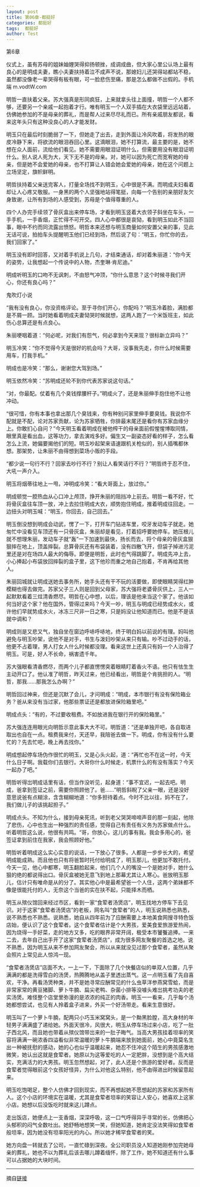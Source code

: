 ```yaml
---
layout: post
title: 第06章-都挺好
categories: 都挺好
tags:  都挺好
author: Test
---
```


第6章

仪式上，虽有苏母的姐妹妯娌哭得抑扬顿挫，成调成曲，但大家心里公认场上最有良心的是明成夫妻，瞧小夫妻扶持着泣不成声不说，那媳妇儿还哭得站都站不稳，虽然都没像老一辈哭得有板有眼，可一脸悲伤至痛，那是怎么都做不出假的。手机端 m.vodtW.com



明哲一直扶着父亲。苏大强真是形同疯狂，上来就拿头往上面撞，明哲一个人都不够，还要另一个亲戚一起抱着才行。唯有明玉一个人双手插在大衣袋里远远站着，仿佛她参加的不是母亲的葬礼，而是帮人过来尽尽礼而已。所有亲戚朋友都说，看来这年头只有这种没良心的人才能发财。



明玉只在最后时刻脆弱了一下，但她走了出去，走到外面让冷风吹着，将发热的眼皮冷静下来，将欲流的眼泪吞回心里。这滴眼泪，她不打算流，最主要的是，她不想在众人面前，流给他们看见。她不需要用眼泪证明什么，但需要用没有眼泪证明什么。别人说人死为大，天下无不是的母亲。对，她可以因为死亡而宽宥她的母亲，但是她不会爱她的母亲，也不打算让人错会她会爱她的母亲，她在这个问题上立场坚定，旗帜鲜明。



明哲扶持着父亲送完客人，打量全场找不到明玉，心中很是不满。而明成夫妇看着却让人心疼又敬服。一身黑的两个人坚强地站得笔挺，向每一个告别的亲朋好友欠身致谢，让所有到场的人感受到，苏母是个值得尊重的人。



四个人办完手续领了骨灰盒出来停车场，才看到明玉竖着大衣领子斜坐在车头，一手手机，一手香烟，正忙得不可开交。四人心中都很是哀恸，看到明玉如此不当回事，眼中不约而同流露出愤怒。明哲本来还想与明玉商量如何安置父亲的事，见此无话可说，拍拍车头提醒明玉他们已经到场，然后说了句：“明玉，你忙你的去，我们回家了。”



明玉没有即时回答，又对着手机说上几句，才结束通话，却对着朱丽道：“你今天的姿势，让我想起一个传说中的人物，杰奎琳·肯尼迪。”



明成听明玉的口吻不无讽刺，不由怒气冲顶，“你什么意思？这个时候寻我们开心，你还有良心吗？”



鬼吹灯小说



“我有没有良心，你没资格评论。至于寻你们开心，你配吗？”明玉冷着脸，满脸都是不屑一顾。当时她看着明成夫妻恸哭时候就想，这两人跑了一个米饭班主，如此伤心总算还是有点良心。



朱丽哽咽着道：“何必呢，对我们有怨气，何必拿到今天来现？很标新立异吗？”



明玉冷笑：“你不觉得今天是很好的机会吗？大哥，没事我先走，你什么时候需要用车，打我手机。”



明成也是冷笑：“那么，谢谢您大驾到场。”



明玉依然冷笑：“苏明成还轮不到你代表苏家说这句话。”



“对，你最配。仗着有几个臭钱撑腰杆子。”明成火了，还是朱丽伸手抱住他不让他冲动。



“很可惜，你有本事也拿出那几个臭钱来，你有种别问家里伸手要臭钱。我说你不配就是不配，论对苏家贡献，论为苏家牺牲，你排最末尾还是看你有苏家血缘分上。你敢扪心自问？”今天明玉看着明成在被他榨干的母亲面前假惺惺博取同情，眼里真是看出血，这等功力，拿去演戏多好。偏生又一副姿态好看的样子，怎么看怎么上流，她偏要揭他们的短。明玉吵起架来语速跟机关枪似的，别人插嘴都休想。那架势，让朱丽不由得想到菜场小贩的手段。



“都少说一句行不行？回家去吵行不行？别让人看笑话行不行？”明哲终于忍不住，大吼一声介入。



明玉将烟蒂往地上一甩，冲明成冷笑：“看大哥面上，放过你。”



明成顿觉一腔热血从心口冲上颅顶，挣开朱丽的阻挡冲上前去。明哲一看不好，忙将骨灰盒往车顶一放，冲上去拉住明成大衣，顺势抱住明成，推着明成往回走。一边扭头对明玉喊：“明玉，你回去，自己回去。”



明玉倒没想到明成会动武，愣了一下，打开车门钻进车里，咬牙发动车子就走。她匆忙中没看见车顶还有一只骨灰盒，朱丽却是看见，打着招呼要她停车。她压根儿就不想理朱丽，发动车子就“轰”一下加速到最快，扬长而去，将个母亲的骨灰盒狠狠摔在地上，顶盖摔裂。总算骨灰还有布袋装着，没有四散飞开，但袋子掉进污泥里还是对在场四人最大的侮辱。即便是明哲，此时也气得跳脚了。明成先冲上去，小心捧起小布袋放回摔裂的盒子里，这下他珍而重之地自己抱着，不肯再给其他人。



朱丽回城就让明成送她去事务所，她手头还有干不玩的活要做，即使眼睛哭得红肿模糊也得去做完。苏家父子三人则是回到父母家，苏大强将老婆骨灰供上，三人一起默默看着三炷清香燃尽。明哲在心中想，以后，理该是他来当这个家了。他该如何当好这个家？他在国外，管得过来吗？今天一吵，明玉与明成已经势成水火，或许他们早就势成水火，冰冻三尺非一日之寒，只是妈没让他知道而已。他是不是该就中调和？



明成则是又悲又气，独自坐在窗边呼哧呼哧地，终于明白妈以前说的有理。妈叫他避免与明玉吵架，说他不是对手，书生与泼妇吵架从来只有输。吵不过动手的话，他更不占着理，男人打女人什么时候都没理。看来这世上还真只有妈一个人治得了明玉。可是，好人不长命，祸害遗千年。



苏大强眼看清香燃尽，而两个儿子都直愣愣突着眼睛盯着香火不语。他只有怯生生主动开口了。他认准了明哲，昨天过来，他已经看出，明哲是个肯挑担的人。“明哲，那我……那我怎么办啊？”



明哲回过神来，但还是沉默了会儿，才问明成：“明成，本市银行有没有保险箱业务？爸从来没有当过家，他那些票证还是都放进保险箱里吧。”



明成点头：“有的，不过要收租费。不如放进我在银行开的保险箱里。”



苏大强连连用眼光向明哲示意此事大大不可。明哲道：“还是单独开吧，各自取进取出也自在一点。租费我来付，天还早，我陪爸去做一下。明成，你有没有什么要忙的？先去忙吧，晚上再去找你。”



明成想起停车场伪作很忙的明玉，又是心头火起，道：“再忙也不在这一时，今天什么日子啊。我载你们去银行。大哥你什么时候走，机票什么的有没有落实？今天一起办了吧。”



明哲听得岀明成话里有话，但当作没听见，起身道：“事不宜迟，一起去吧。明成，爸拿到签证之前，需要你照顾他了。爸……”明哲斜睨了父亲一眼，还是没好意思说爸有点糊涂，含含糊糊地道：“你多担待着点。今时不比以往，妈不在了，我们做儿子的该挑起担子。”



明成点头。不知为什么，接到母亲死讯，听到老父哭哭啼啼声音的那一刻起，他除了悲伤，心中也生出一种强烈的责任感，觉得自己有责任有义务为苏家做点什么。听着明哲这么说，他很有共鸣。“哥，你放心，这儿的事有我。我会多用心的，爸签证拿到前住在我家，我会照顾好他。”



明哲听着明成这么实心实意的说话，一下放心了很多。人都是一步步长大的，希望明成能成熟。而且他也只有将爸暂时托付给明成了，明玉那儿，他更加不敢托付。今天一见，他心中都寒，明玉翻脸起来，他们几个人的嘴没一个是她对手，她什么狠的绝的都说得出口。骨灰盒被她无意飞到地上那幕尤其让人寒心。爸放明玉那儿，估计只有唯命是从的分了。其实他心中是最希望爸一个人住，这两个弟妹都不像是很能托付的人，无奈这个当爸的实在扶不起，只能择木而栖。



明玉从殡仪馆回来经过市区，看到一家“食荤者汤煲店”，明玉找地方停车下去见识。对于这家“食荤者汤煲店”的老板，网名叫“食荤者”的人，明玉说熟悉也熟悉，说不熟悉也不熟悉。说熟悉，她自从四年前为了应酬需要上本地美食网搜寻特色饭店始，便认识了这个食荤者。这个食荤者估计是个大男孩，爱美食爱旅游爱热闹，因为烧得一手好菜，走的地方又多，吃的眼界非常开阔，极受本市饕餮追捧。一来二去，去年自己出手开了这家“食荤者汤煲店”，成为很多网友聚餐的首选之地。说不熟悉，因为明玉从来不参加网友聚会，所以从来就没见过那个食荤者，虽然从聚会照片上常见此人惊鸿一现。



“食荤者汤煲店”店面不大，一上一下，下面除了几个快餐店似的单双人位置，几乎满满的都是洗得雪白的汤煲，热腾腾地从盖子里透出蒸气。这一点明玉看了先自喜欢，干净。再看汤煲种类，并不是她寻常应酬常见的什么虫草洋参燕窝雪蛤，而是非常家常的黄豆猪脚、萝卜牛腩、扁尖老鸭、杂菌小排等没噱头难岀挑考功夫的老实汤煲。难怪整个店堂里弥漫的是浓浓的纯正的肉香。明玉一一看来，几乎每个汤她都想尝试，也见有人拎着盒子进来，外买一个好汤带走。看来生意很好。



明玉叫了一个萝卜牛腩，配两只小巧玉米窝窝头，是一个黝黑脸膛，高大身材的年轻男子满满盛了递给她。外面天很冷，风很大，明玉从停车场过来小店，吃了一肚子西北风，而且她也带着从殡仪馆带岀来的一肚子晦气。当高大男孩挂着坦率的笑容将满满一碗浓香四溢看似非常温暖的萝卜牛腩端来放到她面前，她心中竟莫名生出一种被抚慰的感动，她的心也似乎温暖起来，她忍不住冲这个陌生的男孩感激地微笑，她认出这就是食荤者。她原以为这等爱吃的人一定肥胖，没想到是个高大结实，充满活力的大男孩。明玉忽然想起，对了，此人还是个旅游的爱好者。反而是食荤者觉得眼前这个女孩好怪异，为什么对他这么特别，他不由得进出时候留意起来。



明玉吃饱喝足，整个人仿佛才回到现实，而不再想起她不愿想起的苏家和苏家所有人。这个小店的环境实在温暖，尤其是食荤者坦率的笑容让人安心，她喜欢上这家小店。她想以后没饭吃时就来这儿蹲点。



走出饭店，她便点上一支香烟，深深呼吸，这一口气呼得异乎寻常的长，仿佛把心头郁积的闷气全数吐出。她舒畅地想笑一笑，但她知道，她肯定没法笑得如食荤者般坦率，因为她没有坦率阳光的内心。所以她才稀罕食荤者的笑。



她方向盘一转就去了公司，一直忙碌到深夜。全公司职员没人知道她刚参加完她母亲的葬礼，她也不以为葬礼后该去哪儿蹲着缅怀，除了工作，她不知道还有什么事可以占据她的大块时间。







*****

摘自[链接](https://m.vodtw.com/wapbook-53717-32938761/)